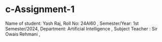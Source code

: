 # c-Assignment-1
Name of student: Yash Raj, 
Roll No: 24AI60 ,
Semester/Year: 1st Semester/2024,
Department: Artificial Intelligence , 
Subject Teacher : Sir Owais Rehmani , 

